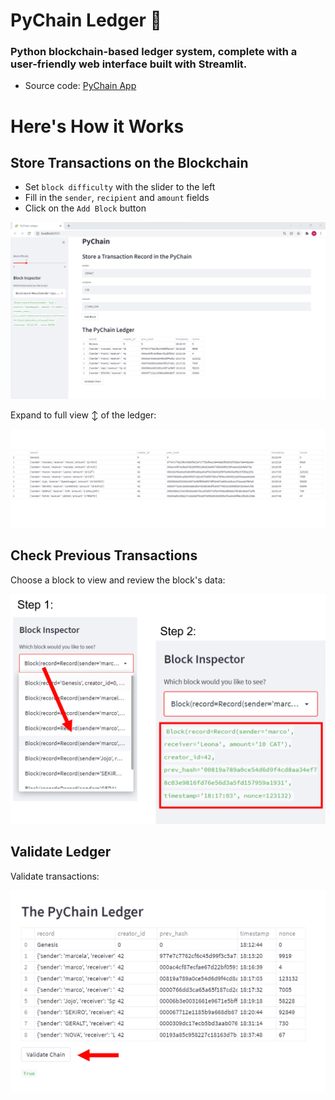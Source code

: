 # PyChain Ledger 🔗

### Python blockchain-based ledger system, complete with a user-friendly web interface built with Streamlit.

- Source code: [PyChain App](pychain.py)

# Here's How it Works

## Store Transactions on the Blockchain

- Set `block difficulty` with the slider to the left
- Fill in the `sender`, `recipient` and `amount` fields
- Click on the `Add Block` button

![new-block](Images/new_transaction.png)

Expand to full view ↕ of the ledger:

![full-view](Images/full_ledger.png)

## Check Previous Transactions

Choose a block to view and review the block's data:

![choose-transaction](Images/check_transact.png)

## Validate Ledger

Validate transactions:

![validate](Images/validate_chain.png)